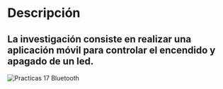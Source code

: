 # Descripción
## La investigación consiste en realizar una aplicación móvil para controlar el encendido y apagado de un led.

![Practicas 17 Bluetooth]()
